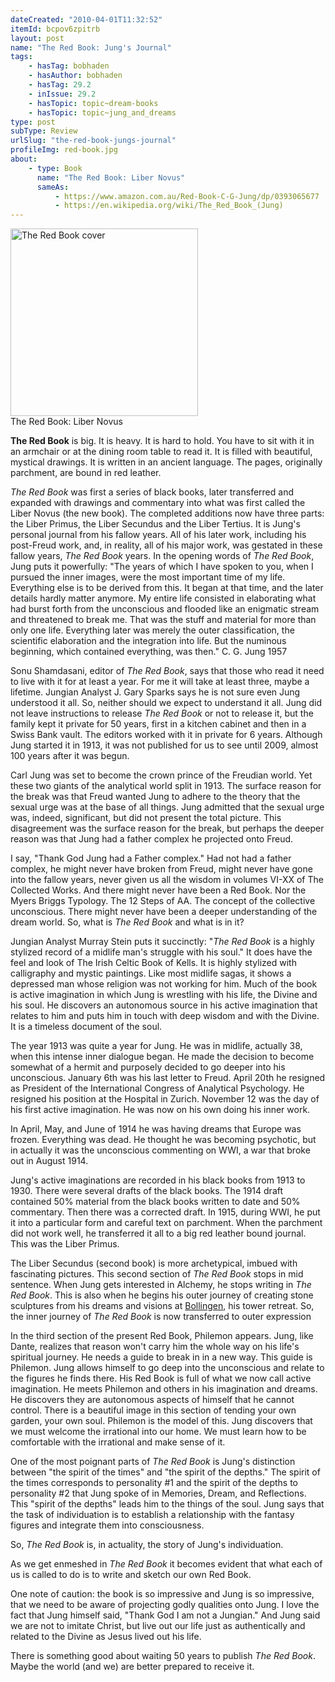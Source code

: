 ```yaml
---
dateCreated: "2010-04-01T11:32:52"
itemId: bcpov6zpitrb
layout: post
name: "The Red Book: Jung's Journal"
tags:
    - hasTag: bobhaden
    - hasAuthor: bobhaden
    - hasTag: 29.2
    - inIssue: 29.2
    - hasTopic: topic~dream-books
    - hasTopic: topic~jung_and_dreams
type: post
subType: Review
urlSlug: "the-red-book-jungs-journal"
profileImg: red-book.jpg
about:
    - type: Book
      name: "The Red Book: Liber Novus"
      sameAs:
          - https://www.amazon.com.au/Red-Book-C-G-Jung/dp/0393065677
          - https://en.wikipedia.org/wiki/The_Red_Book_(Jung)
---
```


<a href="https://www.amazon.com.au/Red-Book-C-G-Jung/dp/0393065677">
<img src="../images/red-book.jpg" width="300px" height="auto" alt="The Red Book cover"/></a><!--nopreview--><div class="caption">The Red Book: Liber Novus</div><!--/nopreview-->

**The Red Book** is big. It is heavy. It is hard to hold. You have to sit with it in an armchair or at the dining room table to read it. It is filled with beautiful, mystical drawings. It is written in an ancient language. The pages, originally parchment, are bound in red leather.

_The Red Book_ was first a series of black books, later transferred and expanded with drawings and commentary into what was first called the Liber Novus (the new book). The completed additions now have three parts: the Liber Primus, the Liber Secundus and the Liber Tertius. It is Jung's personal journal from his fallow years. All of his later work, including his post-Freud work, and, in reality, all of his major work, was gestated in these fallow years, _The Red Book_ years. In the opening words of _The Red Book_, Jung puts it powerfully: "The years of which I have spoken to you, when I pursued the inner images, were the most important time of my life. Everything else is to be derived from this. It began at that time, and the later details hardly matter anymore. My entire life consisted in elaborating what had burst forth from the unconscious and flooded like an enigmatic stream and threatened to break me. That was the stuff and material for more than only one life. Everything later was merely the outer classification, the scientific elaboration and the integration into life. But the numinous beginning, which contained everything, was then." C. G. Jung 1957

Sonu Shamdasani, editor of _The Red Book_, says that those who read it need to live with it for at least a year. For me it will take at least three, maybe a lifetime. Jungian Analyst J. Gary Sparks says he is not sure even Jung understood it all. So, neither should we expect to understand it all. Jung did not leave instructions to release _The Red Book_ or not to release it, but the family kept it private for 50 years, first in a kitchen cabinet and then in a Swiss Bank vault. The editors worked with it in private for 6 years. Although Jung started it in 1913, it was not published for us to see until 2009, almost 100 years after it was begun.

Carl Jung was set to become the crown prince of the Freudian world. Yet these two giants of the analytical world split in 1913. The surface reason for the break was that Freud wanted Jung to adhere to the theory that the sexual urge was at the base of all things. Jung admitted that the sexual urge was, indeed, significant, but did not present the total picture. This disagreement was the surface reason for the break, but perhaps the deeper reason was that Jung had a father complex he projected onto Freud.

I say, "Thank God Jung had a Father complex." Had not had a father complex, he might never have broken from Freud, might never have gone into the fallow years, never given us all the wisdom in volumes VI-XX of The Collected Works. And there might never have been a Red Book. Nor the Myers Briggs Typology. The 12 Steps of AA. The concept of the collective unconscious. There might never have been a deeper understanding of the dream world. So, what is _The Red Book_ and what is in it?

Jungian Analyst Murray Stein puts it succinctly: "_The Red Book_ is a highly stylized record of a midlife man's struggle with his soul." It does have the feel and look of The Irish Celtic Book of Kells. It is highly stylized with calligraphy and mystic paintings. Like most midlife sagas, it shows a depressed man whose religion was not working for him. Much of the book is active imagination in which Jung is wrestling with his life, the Divine and his soul. He discovers an autonomous source in his active imagination that relates to him and puts him in touch with deep wisdom and with the Divine. It is a timeless document of the soul.

The year 1913 was quite a year for Jung. He was in midlife, actually 38, when this intense inner dialogue began. He made the decision to become somewhat of a hermit and purposely decided to go deeper into his unconscious. January 6th was his last letter to Freud. April 20th he resigned as President of the International Congress of Analytical Psychology. He resigned his position at the Hospital in Zurich. November 12 was the day of his first active imagination. He was now on his own doing his inner work.

In April, May, and June of 1914 he was having dreams that Europe was frozen. Everything was dead. He thought he was becoming psychotic, but in actually it was the unconscious commenting on WWI, a war that broke out in August 1914.

Jung's active imaginations are recorded in his black books from 1913 to 1930. There were several drafts of the black books. The 1914 draft contained 50% material from the black books written to date and 50% commentary. Then there was a corrected draft. In 1915, during WWI, he put it into a particular form and careful text on parchment. When the parchment did not work well, he transferred it all to a big red leather bound journal. This was the Liber Primus.

The Liber Secundus (second book) is more archetypical, imbued with fascinating pictures. This second section of _The Red Book_ stops in mid sentence. When Jung gets interested in Alchemy, he stops writing in _The Red Book_. This is also when he begins his outer journey of creating stone sculptures from his dreams and visions at [Bollingen](https://en.wikipedia.org/wiki/Bollingen_Tower), his tower retreat. So, the inner journey of _The Red Book_ is now transferred to outer expression

In the third section of the present Red Book, Philemon appears. Jung, like Dante, realizes that reason won't carry him the whole way on his life's spiritual journey. He needs a guide to break in in a new way. This guide is Philemon. Jung allows himself to go deep into the unconscious and relate to the figures he finds there. His Red Book is full of what we now call active imagination. He meets Philemon and others in his imagination and dreams. He discovers they are autonomous aspects of himself that he cannot control. There is a beautiful image in this section of tending your own garden, your own soul. Philemon is the model of this. Jung discovers that we must welcome the irrational into our home. We must learn how to be comfortable with the irrational and make sense of it.

One of the most poignant parts of _The Red Book_ is Jung's distinction between "the spirit of the times" and "the spirit of the depths." The spirit of the times corresponds to personality \#1 and the spirit of the depths to personality \#2 that Jung spoke of in Memories, Dream, and Reflections. This "spirit of the depths" leads him to the things of the soul. Jung says that the task of individuation is to establish a relationship with the fantasy figures and integrate them into consciousness.

So, _The Red Book_ is, in actuality, the story of Jung's individuation.

As we get enmeshed in _The Red Book_ it becomes evident that what each of us is called to do is to write and sketch our own Red Book.

One note of caution: the book is so impressive and Jung is so impressive, that we need to be aware of projecting godly qualities onto Jung. I love the fact that Jung himself said, "Thank God I am not a Jungian." And Jung said we are not to imitate Christ, but live out our life just as authentically and related to the Divine as Jesus lived out his life.

There is something good about waiting 50 years to publish _The Red Book_. Maybe the world (and we) are better prepared to receive it.
